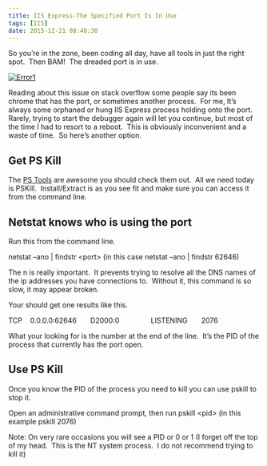 ```yaml
---
title: IIS Express-The Specified Port Is In Use
tags: [IIS]
date: 2015-12-21 08:40:30
---
```


So you’re in the zone, been coding all day, have all tools in just the right spot.&nbsp; Then BAM!&nbsp; The dreaded port is in use. 

[![Error1](http://www.michaelware.net/image.axd?picture=Error1_thumb.png "Error1")](http://www.michaelware.net/image.axd?picture=Error1.png)

Reading about this issue on stack overflow some people say its been chrome that has the port, or sometimes another process.&nbsp; For me, It’s always some orphaned or hung IIS Express process holding onto the port.&nbsp; Rarely, trying to start the debugger again will let you continue, but most of the time I had to resort to a reboot.&nbsp; This is obviously inconvenient and a waste of time.&nbsp; So here’s another option.&nbsp; 

## Get PS Kill

The [PS Tools](https://technet.microsoft.com/en-us/sysinternals) are awesome you should check them out.&nbsp; All we need today is PSKill.&nbsp; Install/Extract is as you see fit and make sure you can access it from the command line.&nbsp; 

## Netstat knows who is using the port

Run this from the command line.

netstat –ano | findstr &lt;port&gt; (in this case netstat –ano | findstr 62646)

The n is really important.&nbsp; It prevents trying to resolve all the DNS names of the ip addresses you have connections to.&nbsp; Without it, this command is so slow, it may appear broken.

Your should get one results like this.&nbsp;&nbsp; 

TCP&nbsp;&nbsp;&nbsp; 0.0.0.0:62646&nbsp;&nbsp;&nbsp;&nbsp;&nbsp;&nbsp; D2000:0&nbsp;&nbsp;&nbsp;&nbsp;&nbsp;&nbsp;&nbsp;&nbsp;&nbsp;&nbsp;&nbsp;&nbsp;&nbsp;&nbsp;&nbsp; LISTENING&nbsp;&nbsp;&nbsp;&nbsp;&nbsp;&nbsp; 2076

What your looking for is the number at the end of the line.&nbsp; It’s the PID of the process that currently has the port open. 

## Use PS Kill

Once you know the PID of the process you need to kill you can use pskill to stop it.&nbsp; 

Open an administrative command prompt, then run pskill &lt;pid&gt; (in this example pskill 2076)

Note: On very rare occasions you will see a PID or 0 or 1 (I forget off the top of my head.&nbsp; This is the NT system process.&nbsp; I do not recommend trying to kill it)